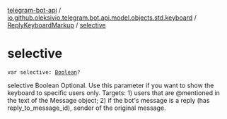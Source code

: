 [telegram-bot-api](../../index.md) / [io.github.oleksivio.telegram.bot.api.model.objects.std.keyboard](../index.md) / [ReplyKeyboardMarkup](index.md) / [selective](./selective.md)

# selective

`var selective: `[`Boolean`](https://kotlinlang.org/api/latest/jvm/stdlib/kotlin/-boolean/index.html)`?`

selective Boolean Optional. Use this parameter if you want to show the keyboard to specific users only. Targets: 1)
users that are @mentioned in the text of the Message object; 2) if the bot's message is a reply (has
reply_to_message_id), sender of the original message.


